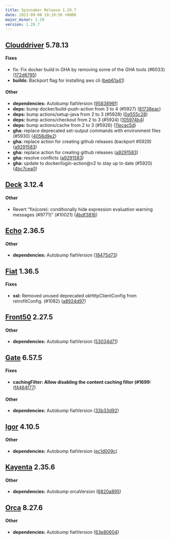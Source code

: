```yaml
---
title: Spinnaker Release 1.29.7
date: 2023-09-08 19:19:56 +0000
major_minor: 1.29
version: 1.29.7
---
```


## [Clouddriver](#clouddriver) 5.78.13

#### Fixes

* fix: Fix docker build in GHA by removing some of the GHA tools (#6033) ([172d6795](https://github.com/spinnaker/clouddriver/commit/172d6795a29749573361074c5217287c59cf3117))
* **builds:**   Backport flag for installing aws cli ([beb61a41](https://github.com/spinnaker/clouddriver/commit/beb61a41481fda8b5b5feb2654abb7ddabb38325))

#### Other

* **dependencies:**   Autobump fiatVersion ([9583896f](https://github.com/spinnaker/clouddriver/commit/9583896fb18f29d19e8683d6a01176fca16f21fb))
* **deps:**   bump docker/build-push-action from 3 to 4 (#5927) ([81738eac](https://github.com/spinnaker/clouddriver/commit/81738eac7cf52d9e49bea6c2870e2b9d373faeaf))
* **deps:**   bump actions/setup-java from 2 to 3 (#5928) ([0e555c28](https://github.com/spinnaker/clouddriver/commit/0e555c28b2a05c2de1c0f932cdf1ed9e1ea43c73))
* **deps:**   bump actions/checkout from 2 to 3 (#5924) ([105974b4](https://github.com/spinnaker/clouddriver/commit/105974b44933a6b056244154d443f6412fdd2a5c))
* **deps:**   bump actions/cache from 2 to 3 (#5926) ([11ecac5d](https://github.com/spinnaker/clouddriver/commit/11ecac5da4c51132f4d4a106d138210511a890e3))
* **gha:**   replace deprecated set-output commands with environment files (#5930) ([4056d9e2](https://github.com/spinnaker/clouddriver/commit/4056d9e2adadcdf3e87bd27013a08b40bc348dea))
* **gha:**   replace action for creating github releases (backport #5929) ([a9291583](https://github.com/spinnaker/clouddriver/commit/a92915830e3e4e6ba848d895bdf3839c459d2fd6))
* **gha:**   replace action for creating github releases ([a9291583](https://github.com/spinnaker/clouddriver/commit/a92915830e3e4e6ba848d895bdf3839c459d2fd6))
* **gha:**   resolve conflicts ([a9291583](https://github.com/spinnaker/clouddriver/commit/a92915830e3e4e6ba848d895bdf3839c459d2fd6))
* **gha:**   update to docker/login-action@v2 to stay up to date (#5920) ([4bc7cea0](https://github.com/spinnaker/clouddriver/commit/4bc7cea0eaa89a2783afcb0dc82210e00efdd858))

## [Deck](#deck) 3.12.4

#### Other

* Revert "fix(core): conditionally hide expression evaluation warning messages (#9771)" (#10021) ([4bdf3816](https://github.com/spinnaker/deck/commit/4bdf3816e242d8701ffa75599997e9dcd099e931))

## [Echo](#echo) 2.36.5

#### Other

* **dependencies:**   Autobump fiatVersion ([18475d73](https://github.com/spinnaker/echo/commit/18475d73ce917e7d1b8a9785bd904827b55c7edd))

## [Fiat](#fiat) 1.36.5

#### Fixes

* **ssl:**   Removed unused deprecated okHttpClientConfig from retrofitConfig. (#1082) ([a8924d97](https://github.com/spinnaker/fiat/commit/a8924d97f1f493ab91ae725362f67772269770e2))

## [Front50](#front50) 2.27.5

#### Other

* **dependencies:**   Autobump fiatVersion ([53034d71](https://github.com/spinnaker/front50/commit/53034d71d78bf9bb13e8ce0bdff34d4ae351d336))

## [Gate](#gate) 6.57.5

#### Fixes

* **cachingFilter: Allow disabling the content caching filter (#1699:**   ([f4464f77](https://github.com/spinnaker/gate/commit/f4464f7734cef48d249c4c595b0d075c95cb0f28))

#### Other

* **dependencies:**   Autobump fiatVersion ([33b33d92](https://github.com/spinnaker/gate/commit/33b33d92f625168e0bc05f1f02a5d2a1d6a21d50))

## [Igor](#igor) 4.10.5

#### Other

* **dependencies:**   Autobump fiatVersion ([ec1d009c](https://github.com/spinnaker/igor/commit/ec1d009c0b2d8e672e4e75733a4a7e4c94444629))

## [Kayenta](#kayenta) 2.35.6

#### Other

* **dependencies:**   Autobump orcaVersion ([6820a895](https://github.com/spinnaker/kayenta/commit/6820a8956b414a00dae26657aa7732f1a22459de))

## [Orca](#orca) 8.27.6

#### Other

* **dependencies:**   Autobump fiatVersion ([63e80604](https://github.com/spinnaker/orca/commit/63e80604c288e207b40828424decabefbf641e29))
